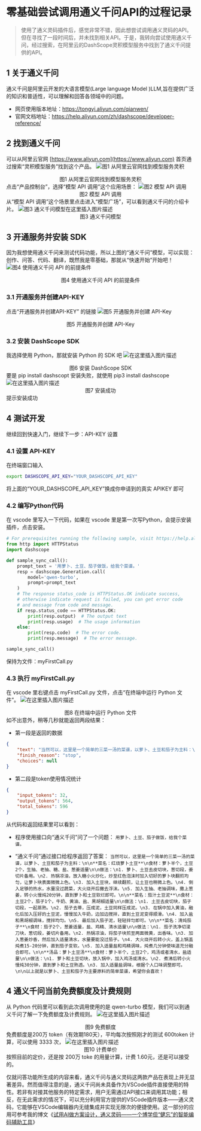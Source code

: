 # 零基础尝试调用通义千问API的过程记录

>使用了通义灵码插件后，感觉非常不错，因此想尝试调用通义灵码的API。但在寻找了一段时间后，并未找到相关API。于是，我转向尝试使用通义千问，经过搜索，在阿里云的DashScope灵积模型服务中找到了通义千问提供的API。

## 1 关于通义千问
通义千问是阿里云开发的大语言模型(Large language Model )LLM,旨在提供广泛的知识和普适性，可以理解和回答各领域中的问题。
- 网页使用版本地址：https://tongyi.aliyun.com/qianwen/
- 官网文档地址：https://help.aliyun.com/zh/dashscope/developer-reference/

## 2 找到通义千问
可以从阿里云官网 [https://www.aliyun.com](https://www.aliyun.com) 首页通过搜索“灵积模型服务”找到这个产品。
![图1  从阿里云官网找到模型服务灵积](_static/零基础尝试调用通义千问API的过程记录-01.png)<center>图1  从阿里云官网找到模型服务灵积</center>
点击“产品控制台”，选择“模型 API 调用”这个应用场景：
![图2  模型 API 调用](_static/零基础尝试调用通义千问API的过程记录-02.png)<center>图2  模型 API 调用</center>
从“模型 API 调用”这个场景里点击进入“模型广场”，可以看到通义千问的介绍卡片。
![图3  通义千问模型在这里插入图片描述](_static/零基础尝试调用通义千问API的过程记录-03.png)<center>图3  通义千问模型</center>

## 3 开通服务并安装 SDK
因为我想使用通义千问来测试代码功能，所以上图的“通义千问”模型，可以实现：创作、问答、代码、翻译，既然我是零基础，那就从“快速开始”开始吧！
![图4  使用通义千问 API 的前提条件](_static/零基础尝试调用通义千问API的过程记录-04.png)<center>图4  使用通义千问 API 的前提条件</center>

### 3.1 开通服务并创建API-KEY
点击“开通服务并创建API-KEY” 的链接
![图5  开通服务并创建 API-Key](_static/零基础尝试调用通义千问API的过程记录-05.png)<center>图5  开通服务并创建 API-Key</center>

### 3.2 安装 DashScope SDK
我选择使用 Python，那就安装 Python 的 SDK 吧
![在这里插入图片描述](_static/零基础尝试调用通义千问API的过程记录-06.png)<center>图6 安装 DashScope SDK</center>
要是 pip install dashscopt 安装失败，就使用 pip3 install dashscope
![在这里插入图片描述](_static/零基础尝试调用通义千问API的过程记录-07.png)<center>图7 安装成功</center>
提示安装成功
## 4 测试开发
继续回到快速入门，继续下一步：API-KEY 设置
### 4.1 设置 API-KEY
在终端窗口输入
```bash
export DASHSCOPE_API_KEY="YOUR_DASHSCOPE_API_KEY"
```
将上面的“YOUR_DASHSCOPE_API_KEY”换成你申请到的真实 APIKEY 即可

### 4.2 编写Python代码
在 vscode 里写入一下代码，如果在 vscode 里是第一次写Python，会提示安装插件，点击安装。
```python
# For prerequisites running the following sample, visit https://help.aliyun.com/document_detail/611472.html
from http import HTTPStatus
import dashscope

def sample_sync_call():
    prompt_text = '用萝卜、土豆、茄子做饭，给我个菜谱。'
    resp = dashscope.Generation.call(
        model='qwen-turbo',
        prompt=prompt_text
    )
    # The response status_code is HTTPStatus.OK indicate success,
    # otherwise indicate request is failed, you can get error code
    # and message from code and message.
    if resp.status_code == HTTPStatus.OK:
        print(resp.output)  # The output text
        print(resp.usage)  # The usage information
    else:
        print(resp.code)  # The error code.
        print(resp.message)  # The error message.

sample_sync_call()
```
保持为文件：myFirstCall.py
### 4.3 执行 myFirstCall.py
在 vscode 里右键点击 myFirstCall.py 文件，点击“在终端中运行 Python 文件”。
![在这里插入图片描述](_static/零基础尝试调用通义千问API的过程记录-08.png)<center>图8 在终端中运行 Python 文件</center>
如不出意外，稍等几秒就能返回两段结果：
- 第一段是返回的数据

```json
{
    "text": "当然可以，这里是一个简单的三菜一汤的菜谱，以萝卜、土豆和茄子为主料：\n\n**菜名：红烧萝卜土豆**\n食材：萝卜半个，土豆2个，生抽、老抽、糖、盐、葱姜适量\n\n做法：\n1. 萝卜、土豆去皮切块，葱切段，姜切片备用。\n2. 热锅凉油，放入糖小火炒化，炒至红色泡沫时加入切好的萝卜块翻煎均匀，让萝卜块表面微微上色。\n3. 加入土豆块，继续翻煎，让土豆也稍微上色。\n4. 倒入足够的热水，水量没过蔬菜，大火烧开后撇去浮沫。\n5. 加入生抽、老抽调味，撒上葱姜，转小火慢炖20分钟，直到萝卜和土豆软烂即可。\n\n**菜名：茄汁土豆泥**\n食材：土豆2个，茄子1个，牛奶、黄油、盐、黑胡椒适量\n\n做法：\n1. 土豆去皮切块，茄子切段，一起蒸熟。\n2. 茄子去蒂，压成泥，土豆同样压成泥。\n3. 在锅中加入黄油，融化后加入压好的土豆泥，慢慢加入牛奶，边加边搅拌，直到土豆泥变得顺滑。\n4. 加入盐和黑胡椒调味，搅拌均匀。\n5. 最后加入茄子泥，轻轻拌匀即可。\n\n**菜名：清炖茄子**\n食材：茄子2个，葱姜适量，盐、鸡精、清水适量\n\n做法：\n1. 茄子洗净切滚刀块，葱切段，姜切片备用。\n2. 热锅凉油，将茄子块煎至两面微黄，出香味。\n3. 加入葱姜炒香，然后加入适量清水，水量要能没过茄子。\n4. 大火烧开后转小火，盖上锅盖炖煮15-20分钟，直到茄子变软。\n5. 加入适量盐和鸡精调味，炖煮几分钟使味道充分融合即可。\n\n**汤品：萝卜土豆汤**\n食材：萝卜半个，土豆2个，鸡汤或者清水，盐适量\n\n做法：\n1. 萝卜和土豆切块，放入锅中，加入鸡汤或清水。\n2. 煮沸后转小火慢炖30分钟，直到萝卜和土豆熟透。\n3. 加入适量盐调味，根据个人口味调整即可。\n\n以上就是以萝卜、土豆和茄子为主要原料的简单菜谱，希望你会喜欢！",
    "finish_reason": "stop",
    "choices": null
}
```
- 第二段是token使用情况统计

```json
{
    "input_tokens": 32,
    "output_tokens": 564,
    "total_tokens": 596
}
```
从代码和返回结果里可以看到：
- 程序使用接口向“通义千问”问了一个问题：
`用萝卜、土豆、茄子做饭，给我个菜谱。`

- “通义千问”通过接口给程序返回了答案：
`当然可以，这里是一个简单的三菜一汤的菜谱，以萝卜、土豆和茄子为主料：\n\n**菜名：红烧萝卜土豆**\n食材：萝卜半个，土豆2个，生抽、老抽、糖、盐、葱姜适量\n\n做法：\n1. 萝卜、土豆去皮切块，葱切段，姜切片备用。\n2. 热锅凉油，放入糖小火炒化，炒至红色泡沫时加入切好的萝卜块翻煎均匀，让萝卜块表面微微上色。\n3. 加入土豆块，继续翻煎，让土豆也稍微上色。\n4. 倒入足够的热水，水量没过蔬菜，大火烧开后撇去浮沫。\n5. 加入生抽、老抽调味，撒上葱姜，转小火慢炖20分钟，直到萝卜和土豆软烂即可。\n\n**菜名：茄汁土豆泥**\n食材：土豆2个，茄子1个，牛奶、黄油、盐、黑胡椒适量\n\n做法：\n1. 土豆去皮切块，茄子切段，一起蒸熟。\n2. 茄子去蒂，压成泥，土豆同样压成泥。\n3. 在锅中加入黄油，融化后加入压好的土豆泥，慢慢加入牛奶，边加边搅拌，直到土豆泥变得顺滑。\n4. 加入盐和黑胡椒调味，搅拌均匀。\n5. 最后加入茄子泥，轻轻拌匀即可。\n\n**菜名：清炖茄子**\n食材：茄子2个，葱姜适量，盐、鸡精、清水适量\n\n做法：\n1. 茄子洗净切滚刀块，葱切段，姜切片备用。\n2. 热锅凉油，将茄子块煎至两面微黄，出香味。\n3. 加入葱姜炒香，然后加入适量清水，水量要能没过茄子。\n4. 大火烧开后转小火，盖上锅盖炖煮15-20分钟，直到茄子变软。\n5. 加入适量盐和鸡精调味，炖煮几分钟使味道充分融合即可。\n\n**汤品：萝卜土豆汤**\n食材：萝卜半个，土豆2个，鸡汤或者清水，盐适量\n\n做法：\n1. 萝卜和土豆切块，放入锅中，加入鸡汤或清水。\n2. 煮沸后转小火慢炖30分钟，直到萝卜和土豆熟透。\n3. 加入适量盐调味，根据个人口味调整即可。\n\n以上就是以萝卜、土豆和茄子为主要原料的简单菜谱，希望你会喜欢！`

## 4 通义千问当前免费额度及计费规则
从 Python 代码里可以看到此次调用使用的是 qwen-turbo 模型，我们可以到通义千问了解一下免费额度及计费规则。
![在这里插入图片描述](_static/零基础尝试调用通义千问API的过程记录-09.png)<center>图9 免费额度</center>
免费额度是200万 token（有效期180天），平均每次按照刚才的测试 600token 计算，可以使用 3333 次，
![在这里插入图片描述](_static/零基础尝试调用通义千问API的过程记录-10.png)<center>图10 计费单价</center>
按照目前的定价，还是按 200万 toke 的用量计算，计费 1.60元，还是可以接受的。

仅就问答功能所生成的内容来看，通义千问与通义灵码这两款产品在表现上并无显著差异。然而值得注意的是，通义千问尚未具备作为VSCode插件直接使用的特性。若非有对接其他服务的特定需求，用户无需通过API接口来调用其功能；相反，在无此需求的情况下，可以充分利用官方提供的VSCode插件版本——通义灵码，它能够在VSCode编辑器内无缝集成并实现无限次的便捷使用。这一部分的应用可参考我的博文《[试用AI做方案设计，通义灵码——一个博学但“健忘”的智能编码辅助工具](/docs/AI大模型/试用AI做方案设计，通义灵码——一个博学但“健忘”的智能编码辅助工具)》
